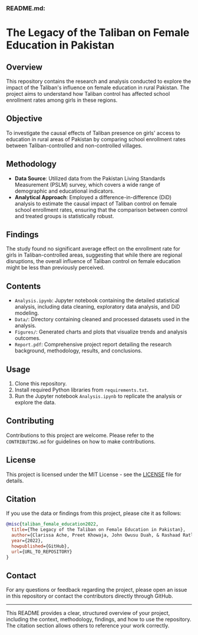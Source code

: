 ### README.md:

# The Legacy of the Taliban on Female Education in Pakistan

## Overview
This repository contains the research and analysis conducted to explore the impact of the Taliban's influence on female education in rural Pakistan. The project aims to understand how Taliban control has affected school enrollment rates among girls in these regions.

## Objective
To investigate the causal effects of Taliban presence on girls' access to education in rural areas of Pakistan by comparing school enrollment rates between Taliban-controlled and non-controlled villages.

## Methodology
- **Data Source**: Utilized data from the Pakistan Living Standards Measurement (PSLM) survey, which covers a wide range of demographic and educational indicators.
- **Analytical Approach**: Employed a difference-in-difference (DiD) analysis to estimate the causal impact of Taliban control on female school enrollment rates, ensuring that the comparison between control and treated groups is statistically robust.

## Findings
The study found no significant average effect on the enrollment rate for girls in Taliban-controlled areas, suggesting that while there are regional disruptions, the overall influence of Taliban control on female education might be less than previously perceived.

## Contents
- `Analysis.ipynb`: Jupyter notebook containing the detailed statistical analysis, including data cleaning, exploratory data analysis, and DiD modeling.
- `Data/`: Directory containing cleaned and processed datasets used in the analysis.
- `Figures/`: Generated charts and plots that visualize trends and analysis outcomes.
- `Report.pdf`: Comprehensive project report detailing the research background, methodology, results, and conclusions.

## Usage
1. Clone this repository.
2. Install required Python libraries from `requirements.txt`.
3. Run the Jupyter notebook `Analysis.ipynb` to replicate the analysis or explore the data.

## Contributing
Contributions to this project are welcome. Please refer to the `CONTRIBUTING.md` for guidelines on how to make contributions.

## License
This project is licensed under the MIT License - see the [LICENSE](LICENSE) file for details.

## Citation
If you use the data or findings from this project, please cite it as follows:
```bibtex
@misc{taliban_female_education2022,
  title={The Legacy of the Taliban on Female Education in Pakistan},
  author={Clarissa Ache, Preet Khowaja, John Owusu Duah, & Rashaad Ratliff-Brown},
  year={2022},
  howpublished={GitHub},
  url={URL_TO_REPOSITORY}
}
```

## Contact
For any questions or feedback regarding the project, please open an issue in this repository or contact the contributors directly through GitHub.

---

This README provides a clear, structured overview of your project, including the context, methodology, findings, and how to use the repository. The citation section allows others to reference your work correctly.
